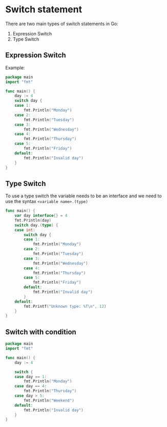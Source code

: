 # Switch statement

There are two main types of switch statements in Go:

1. Expression Switch
2. Type Switch

## Expression Switch

Example:
```go
package main
import "fmt"

func main() {
    day := 4
    switch day {
    case 1:
        fmt.Println("Monday")
    case 2:
        fmt.Println("Tuesday")
    case 3:
        fmt.Println("Wednesday")
    case 4:
        fmt.Println("Thursday")
    case 5:
        fmt.Println("Friday")
    default:
        fmt.Println("Invalid day")
    }
}
```

## Type Switch

To use a type switch the variable needs to be an interface and we need to use the syntax `<variable name>.(type)`

```go
func main() {
	var day interface{} = 4
	fmt.Println(day)
	switch day.(type) {
	case int:
		switch day {
		case 1:
			fmt.Println("Monday")
		case 2:
			fmt.Println("Tuesday")
		case 3:
			fmt.Println("Wednesday")
		case 4:
			fmt.Println("Thursday")
		case 5:
			fmt.Println("Friday")
		default:
			fmt.Println("Invalid day")
		}
	default:
		fmt.Printf("Unknown type: %T\n", 12)
	}
}
```

## Switch with condition

```go
package main
import "fmt"

func main() {
    day := 4

    switch {
    case day == 1:
        fmt.Println("Monday")
    case day == 4:
        fmt.Println("Thursday")
    case day > 5:
        fmt.Println("Weekend")
    default:
        fmt.Println("Invalid day")
    }
}
```